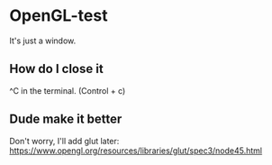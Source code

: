 # OpenGL-test

It's just a window.

## How do I close it

^C in the terminal. (Control + c)

## Dude make it better

Don't worry, I'll add glut later: https://www.opengl.org/resources/libraries/glut/spec3/node45.html


